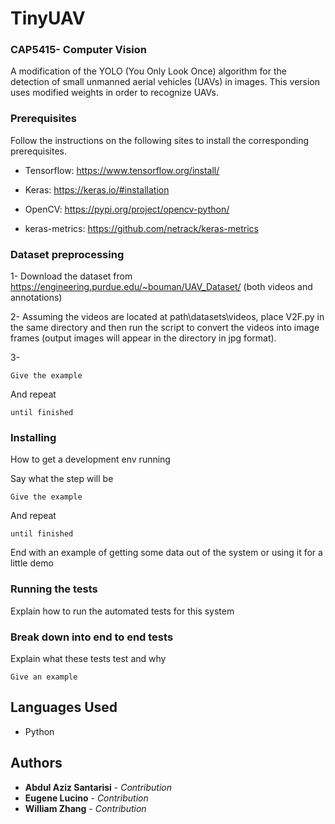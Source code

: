 # TinyUAV
### CAP5415- Computer Vision

A modification of the YOLO (You Only Look Once) algorithm for the detection of small unmanned aerial vehicles (UAVs) in images. This version uses modified weights in order to recognize UAVs.


### Prerequisites

Follow the instructions on the following sites to install the corresponding prerequisites.
* Tensorflow: https://www.tensorflow.org/install/
* Keras: https://keras.io/#installation
* OpenCV: https://pypi.org/project/opencv-python/

* keras-metrics: https://github.com/netrack/keras-metrics

### Dataset preprocessing

1- Download the dataset from https://engineering.purdue.edu/~bouman/UAV_Dataset/ (both videos and annotations)

2- Assuming the videos are located at path\datasets\videos, place V2F.py in the same directory and then run the script to convert the videos into image frames (output images will appear in the directory in jpg format).

3-  
```
Give the example
```

And repeat

```
until finished
```
### Installing

How to get a development env running

Say what the step will be

```
Give the example
```

And repeat

```
until finished
```

End with an example of getting some data out of the system or using it for a little demo

### Running the tests

Explain how to run the automated tests for this system

### Break down into end to end tests

Explain what these tests test and why

```
Give an example
```


## Languages Used

* Python


## Authors

* **Abdul Aziz Santarisi** - *Contribution*
* **Eugene Lucino** - *Contribution*
* **William Zhang** - *Contribution*
